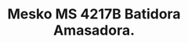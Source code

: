 ---
title: Mesko MS 4217B Batidora Amasadora.
description: Mesko MS 4217B Batidora Amasadora Repostería Profesional Robot Cocina Orbital, 1200W MAX, 3,5 litros, 6 velocidades, Inox + Báscula Cocina.
href: /mesko/ms-4217b
urlProduct: https://amzn.to/4fRZqy4
marca: "mesko"
video: ""
photoProduct: /images/webp/ms-4217B.webp
aboutProduct:
  {
    title: "Acerca de este producto",
    list:
      [
        "【POTENTE MOTOR DE 1200W Y 6 VELOCIDADES】Potente batidora amasadora de pan con una potencia max. de 1200W y 6 niveles de velocidad para dar una potencia constante independientemente de la mezcla a preparar. Perfecta para mezclar, amasar o batir.",
        "【GRAN CAPACIDAD】Bol de acero inoxidable con una capacidad de 3,5 litros para preparar cantidades de mezclas para toda la familia con tapa para la protección contra salpicaduras con orificio de llenado. El bol de acero inoxidable es apto para lavavajillas.",
        "MÚLTIPLES ACCESORIOS 】Incluye Gancho para amasar masas pesadas (pan, pasta)/Gancho agitador para pasta quebrada, masa de galletas, etc./Gancho batidor con protección contra salpicaduras para batir claras de huevo, nata, merengues, etc./Espátula / Báscula de Cocina.",
        "【SEGURA Y ROBUSTA】Diseño robusto, estable y duradero que garantiza años uso. Sistema de parada automática al levantar el cabezal o cuando algún elemento está mal colocado. Base con ventosas antideslizantes. Protección de sobrecarga del motor.",
        "【SISTEMA PLANETARIO】Ofrece un movimiento planetario que permite al accesorio girar sobre sí mismo siguiendo las paredes del recipiente, ideal para amasar, batir, mezclar, montar. Podrás hacer masas de pan, pasta, pizza, fideos, gofres, pasteles, etc."
      ],
  }
details: {
  title: "",
  list: [{ name: "", text: "" }]
}
additionalInformation: {
  title: "",
  list: [{ name: "", text: "" }]
}
---